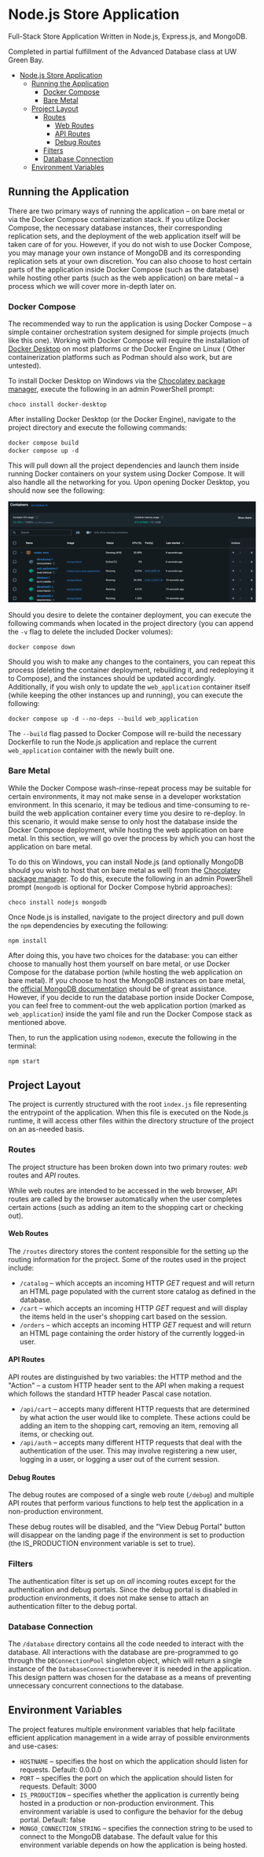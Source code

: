 # Node.js Store Application

Full-Stack Store Application Written in Node.js, Express.js, and MongoDB.

Completed in partial fulfillment of the Advanced Database class at UW Green Bay.

- [Node.js Store Application](#nodejs-store-application)
  - [Running the Application](#running-the-application)
    - [Docker Compose](#docker-compose)
    - [Bare Metal](#bare-metal)
  - [Project Layout](#project-layout)
    - [Routes](#routes)
      - [Web Routes](#web-routes)
      - [API Routes](#api-routes)
      - [Debug Routes](#debug-routes)
    - [Filters](#filters)
    - [Database Connection](#database-connection)
  - [Environment Variables](#environment-variables)

## Running the Application

There are two primary ways of running the application &ndash; on bare metal or via the Docker Compose containerization
stack. If you utilize Docker Compose, the necessary database instances, their corresponding replication sets, and the
deployment of the web application itself will be taken care of for you. However, if you do not wish to use Docker
Compose, you may manage your own instance of MongoDB and its corresponding replication sets at your own discretion. You
can also choose to host certain parts of the application inside Docker Compose (such as the database) while hosting
other parts (such as the web application) on bare metal &ndash; a process which we will cover more in-depth later on.

### Docker Compose

The recommended way to run the application is using Docker Compose &ndash; a simple container orchestration system
designed for simple projects (much like this one). Working with Docker Compose will require the installation
of [Docker Desktop](https://www.docker.com/products/docker-desktop/) on most platforms or the Docker Engine on Linux (
Other containerization platforms such as
Podman should also work, but are untested).

To install Docker Desktop on Windows via the [Chocolatey package manager](https://chocolatey.org/), execute the
following in an admin PowerShell prompt:

```shell
choco install docker-desktop
```

After installing Docker Desktop (or the Docker Engine), navigate to the project directory and execute the following
commands:

```shell
docker compose build
docker compose up -d
```

This will pull down all the project dependencies and launch them inside running Docker containers on your system
using Docker Compose. It will also handle all the networking for you. Upon opening Docker Desktop, you should now see
the following:

![Docker Compose Cluster Running in Docker Desktop](docs/screenshots/docker_compose.png)

Should you desire to delete the container deployment, you can execute the following commands when located in the project
directory (you can append the `-v` flag to delete the included Docker volumes):

```shell
docker compose down
```

Should you wish to make any changes to the containers, you can repeat this process (deleting the container deployment,
rebuilding it, and redeploying it to Compose), and the instances should be updated accordingly. Additionally, if you
wish only to update the `web_application` container itself (while keeping the other instances up and running), you
can execute the following:

```shell
docker compose up -d --no-deps --build web_application
```

The `--build` flag passed to Docker Compose will re-build the necessary Dockerfile to run the Node.js application and
replace the current `web_application` container with the newly built one.

### Bare Metal

While the Docker Compose wash-rinse-repeat process may be suitable for certain environments, it may not make sense in a
developer workstation environment. In this scenario, it may be tedious and time-consuming to re-build the web
application container every time you desire to re-deploy. In this scenario, it would make sense to only host the
database inside the Docker Compose deployment, while hosting the web application on bare metal. In this section, we will
go over the process by which you can host the application on bare metal.

To do this on Windows, you can install Node.js (and optionally MongoDB should you wish to host that on bare metal as
well) from the [Chocolatey package manager](https://chocolatey.org/). To do this, execute the following in an admin
PowerShell prompt (`mongodb` is optional for Docker Compose hybrid approaches):

```shell
choco install nodejs mongodb
```

Once Node.js is installed, navigate to the project directory and pull down the `npm` dependencies by executing the
following:

```shell
npm install
```

After doing this, you have two choices for the database: you can either choose to manually host them yourself on bare
metal, or use Docker Compose for the database portion (while hosting the web application on bare metal).
If you choose to host the MongoDB instances on bare metal,
the [official MongoDB documentation](https://www.mongodb.com/docs/manual/installation/) should be of great
assistance. However, if you decide to run the database portion inside Docker Compose, you can feel free to comment-out
the web application portion (marked as `web_application`) inside the yaml file and run the Docker Compose stack as
mentioned above.

Then, to run the application using `nodemon`, execute the following in the terminal:

```shell
npm start
```

## Project Layout

The project is currently structured with the root `index.js` file representing the entrypoint of the application. When
this file is executed on the Node.js runtime, it will access other files within the directory structure of the project
on an as-needed basis.

### Routes

The project structure has been broken down into two primary routes: _web_ routes and _API_ routes.

While web routes are intended to be accessed in the web browser, API routes are called by the browser automatically when
the user completes certain actions (such as adding an item to the shopping cart or checking out).

#### Web Routes

The `/routes` directory stores the content responsible for the setting up the routing information for the project. Some
of the routes used in the project include:

- `/catalog` &ndash; which accepts an incoming HTTP *GET* request and will return an HTML page populated with the
  current store catalog as defined in the database.
- `/cart` &ndash; which accepts an incoming HTTP *GET* request and will display the items held in the user's shopping
  cart based on the session.
- `/orders` &ndash; which accepts an incoming HTTP *GET* request and will return an HTML page containing the order
  history of the currently logged-in user.

#### API Routes

API routes are distinguished by two variables: the HTTP method and the "Action" &ndash; a custom HTTP header sent to the
API when making a request which follows the standard HTTP header Pascal case notation.

- `/api/cart` &ndash; accepts many different HTTP requests that are determined by what action the user would like to
  complete. These actions could be adding an item to the shopping cart, removing an item, removing all items, or
  checking out.
- `/api/auth` &ndash; accepts many different HTTP requests that deal with the authentication of the user. This may involve
  registering a new user, logging in a user, or logging a user out of the current session.

#### Debug Routes

The debug routes are composed of a single web route (`/debug`) and multiple API routes that perform various functions
to help test the application in a non-production environment.

These debug routes will be disabled, and the "View Debug Portal" button will disappear on the landing page if the
environment is set to production (the IS_PRODUCTION environment variable is set to true).

### Filters

The authentication filter is set up on _all_ incoming routes except for the authentication and debug portals.
Since the debug portal is disabled in production environments, it does not make sense to attach an authentication filter
to the debug portal.

### Database Connection

The `/database` directory contains all the code needed to interact with the database. All interactions with the database
are pre-programmed to go through the `DBConnectionPool` singleton object, which will return a single instance of
the `DatabaseConnection`wherever it is needed in the application. This design pattern was chosen for the database as a
means of preventing unnecessary concurrent connections to the database.

## Environment Variables

The project features multiple environment variables that help facilitate efficient application management in a wide
array of possible environments and use-cases:

- `HOSTNAME` &ndash; specifies the host on which the application should listen for requests. Default: 0.0.0.0
- `PORT` &ndash; specifies the port on which the application should listen for requests. Default: 3000
- `IS_PRODUCTION` &ndash; specifies whether the application is currently being hosted in a production or non-production
  environment. This environment variable is used to configure the behavior for the debug portal. Default: false
- `MONGO_CONNECTION_STRING` &ndash; specifies the connection string to be used to connect to the MongoDB database. The
  default value for this environment variable depends on how the application is being hosted.
